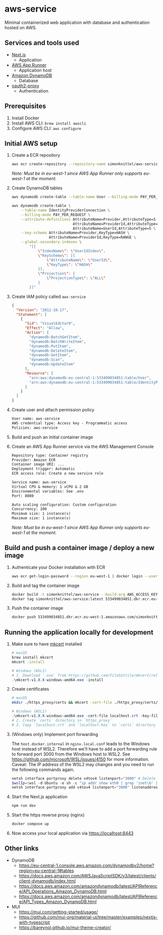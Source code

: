 # aws-service

Minimal containerized web application with database and authentication hosted on AWS.

## Services and tools used

- [Next.js](https://nextjs.org/)
  - Application
- [AWS App Runner](https://aws.amazon.com/de/apprunner/)
  - Application host
- [Amazon DynamoDB](https://aws.amazon.com/de/dynamodb/)
  - Database
- [oauth2-proxy](https://oauth2-proxy.github.io/oauth2-proxy/)
  - Authentication

## Prerequisites

1. Install Docker
2. Install AWS CLI: `brew install awscli`
3. Configure AWS CLI: `aws configure`

## Initial AWS setup

1. Create a ECR repository

   ```sh
   aws ecr create-repository --repository-name simonknittel/aws-service --image-scanning-configuration scanOnPush=true --region eu-west-1
   ```

   _Note: Must be in eu-west-1 since AWS App Runner only supports eu-west-1 at the moment._

2. Create DynamoDB tables

   ```sh
   aws dynamodb create-table --table-name User --billing-mode PAY_PER_REQUEST --attribute-definitions AttributeName=Id,AttributeType=S --key-schema AttributeName=Id,KeyType=HASH

   aws dynamodb create-table \
       --table-name IdentityProviderConnection \
       --billing-mode PAY_PER_REQUEST \
       --attribute-definitions AttributeName=Provider,AttributeType=S \
                               AttributeName=ProviderId,AttributeType=S \
                               AttributeName=UserId,AttributeType=S \
       --key-schema AttributeName=Provider,KeyType=HASH \
                    AttributeName=ProviderId,KeyType=RANGE \
       --global-secondary-indexes \
           "[{
               \"IndexName\": \"UserIdIndex\",
               \"KeySchema\": [{
                   \"AttributeName\": \"UserId\",
                   \"KeyType\": \"HASH\"
               }],
               \"Projection\": {
                   \"ProjectionType\": \"ALL\"
               }
           }]"
   ```

3. Create IAM policy called `aws-service`

   ```json
   {
     "Version": "2012-10-17",
     "Statement": [
       {
         "Sid": "VisualEditor0",
         "Effect": "Allow",
         "Action": [
           "dynamodb:BatchGetItem",
           "dynamodb:BatchWriteItem",
           "dynamodb:PutItem",
           "dynamodb:DeleteItem",
           "dynamodb:GetItem",
           "dynamodb:Scan",
           "dynamodb:UpdateItem"
         ],
         "Resource": [
           "arn:aws:dynamodb:eu-central-1:533499034851:table/User",
           "arn:aws:dynamodb:eu-central-1:533499034851:table/IdentityProviderConnection"
         ]
       }
     ]
   }
   ```

4. Create user and attach permission policy

   ```txt
   User name: aws-service
   AWS credential type: Access key - Programmatic access
   Policies: aws-service
   ```

5. Build and push an initial container image

6. Create an AWS App Runner service via the AWS Management Console

   ```txt
   Repository type: Container registry
   Provider: Amazon ECR
   Container image URI: ...
   Deployment trigger: Automatic
   ECR access role: Create a new service role

   Service name: aws-service
   Virtual CPU & memory: 1 vCPU & 2 GB
   Environmental variables: See .env
   Port: 8080

   Auto scaling configuration: Custom configuration
   Concurrency: 100
   Minimum size: 1 instance(s)
   Maximum size: 1 instance(s)
   ```

   _Note: Must be in eu-west-1 since AWS App Runner only supports eu-west-1 at the moment._

## Build and push a container image / deploy a new image

1. Authenticate your Docker installation with ECR

   ```sh
   aws ecr get-login-password --region eu-west-1 | docker login --username AWS --password-stdin 533499034851.dkr.ecr.eu-west-1.amazonaws.com
   ```

2. Build and tag the container image

   ```sh
   docker build -t simonknittel/aws-service --build-arg AWS_ACCESS_KEY_ID= --build-arg AWS_SECRET_ACCESS_KEY= ./app
   docker tag simonknittel/aws-service:latest 533499034851.dkr.ecr.eu-west-1.amazonaws.com/simonknittel/aws-service:latest
   ```

3. Push the container image

   ```sh
   docker push 533499034851.dkr.ecr.eu-west-1.amazonaws.com/simonknittel/aws-service:latest
   ```

## Running the application locally for development

1. Make sure to have [mkcert](https://github.com/FiloSottile/mkcert) installed

   ```sh
   # macOS
   brew install mkcert
   mkcert -install
   ```

   ```powershell
   # Windows (WSL2)
   # 1. Download `.exe` from https://github.com/FiloSottile/mkcert/releases
   .\mkcert-v1.X.X-windows-amd64.exe -install
   ```

2. Create certificates

   ```sh
   # macOS
   mkdir ./https_proxy/certs && mkcert -cert-file ./https_proxy/certs/localhost.crt -key-file ./https_proxy/certs/localhost.key localhost
   ```

   ```powershell
   # Windows (WSL2)
   .\mkcert-v1.X.X-windows-amd64.exe -cert-file localhost.crt -key-file localhost.key localhost
   # 2. Create `certs` directory in `https_proxy`
   # 3. Copy `localhost.crt` and `localhost.key` to `certs` directory
   ```

3. (Windows only) Implement port forwarding

   The `host.docker.internal` in `nginx.local.conf` leads to the Windows host instead of WSL2. Therefore we'll have to add a port forwarding rule to forward port 3000 from the Windows host to WSL2. See <https://github.com/microsoft/WSL/issues/4150> for more information. Caveat: The IP address of the WSL2 may changes and you need to run the following commands again.

   ```powershell
   netsh interface portproxy delete v4tov4 listenport="3000" # Delete any existing port 3000 forwarding
   $wslIp=(wsl -d Ubuntu -e sh -c "ip addr show eth0 | grep 'inet\b' | awk '{print `$2}' | cut -d/ -f1") # Get the private IP of the WSL2 instance
   netsh interface portproxy add v4tov4 listenport="3000" listenaddress="127.0.0.1" connectaddress="$wslIp" connectport="3000" # Create new port forwarding rule
   ```

4. Start the Next.js application

   ```sh
   npm run dev
   ```

5. Start the https reverse proxy (nginx)

   ```sh
   docker compose up
   ```

6. Now access your local application via <https://localhost:8443>

## Other links

- DynamoDB
  - <https://eu-central-1.console.aws.amazon.com/dynamodbv2/home?region=eu-central-1#tables>
  - <https://docs.aws.amazon.com/AWSJavaScriptSDK/v3/latest/clients/client-dynamodb/index.html>
  - <https://docs.aws.amazon.com/amazondynamodb/latest/APIReference/API_Operations_Amazon_DynamoDB.html>
  - <https://docs.aws.amazon.com/amazondynamodb/latest/APIReference/API_Types_Amazon_DynamoDB.html>
- MUI
  - <https://mui.com/getting-started/usage/>
  - <https://github.com/mui-org/material-ui/tree/master/examples/nextjs-with-typescript>
  - <https://bareynol.github.io/mui-theme-creator/>
